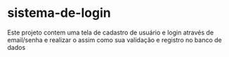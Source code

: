 # sistema-de-login
Este projeto contem uma tela de cadastro de usuário e login através de email/senha e realizar o assim como sua validação e registro no banco de dados
